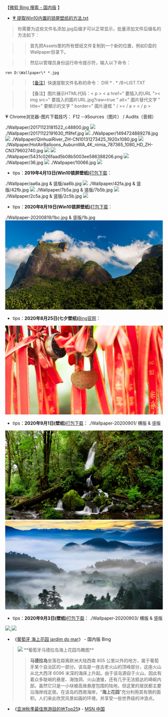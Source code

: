 【[微软 Bing 搜索 - 国内版](https://cn.bing.com/?FORM=Z9FD1) 】

- [💗 提取Win10内置的锁屏壁纸的方法.txt](https://github.com/taoste/Hello-World/blob/master/images/Wallpaper/提取Win10内置的锁屏壁纸的方法.txt)

> 你需要为这些文件名添加.jpg后缀才可以正常显示，批量添加文件后缀名的方法如下：

>> 首先把Assets里的所有壁纸文件复制到一个新的位置，例如D盘的Wallpaper目录下。

>> 然后以管理员身份运行命令提示符，输入以下命令：
```
ren D:\Wallpaper\* *.jpg
```
>>  【[备注](https://github.com/taoste/Hello-World/tree/master/eBook/QiuYePPT)】快速提取文件名称的命令： DIR  * . * /B>LIST.TXT

>>  【备注】图片展示HTML代码：< p > < a href=" 要插入的URL ">< img src=" 要插入的圖片URL.jpg?raw=true " alt=" 圖片替代文字 " title=" 要顯示的文字 " border=" 圖片邊框 " / >< / a > < / p >

💗  Chrome浏览器-图片下载技巧：
F12 --》Sources（图片） / Audits（音频）

./Wallpaper/20171123181522_c48800.jpg
<img src="https://camo.githubusercontent.com/87f234518811368735f4e6328d978b5362d4bc60/687474703a2f2f717a6f6e657374796c652e6774696d672e636e2f717a6f6e652f717a616374537461746963732f696d67732f32303137313132333138313532325f6334383830302e6a70673f7261773d74727565?raw=true"/>
./Wallpaper/20171122191630_ff8fef.jpg
<img src="https://github.com/taoste/Hello-World/blob/master/images/Wallpaper/20171122191630_ff8fef.jpg?raw=true"/>
./Wallpaper/1494724889278.jpg
<img src="https://github.com/taoste/Hello-World/blob/master/images/Wallpaper/1494724889278.jpg?raw=true"/>
./Wallpaper/QinhuaiRiver_ZH-CN10131273425_1920x1080.jpg
<img src="https://github.com/taoste/Hello-World/blob/master/images/Wallpaper/QinhuaiRiver_ZH-CN10131273425_1920x1080.jpg?raw=true"/>
./Wallpaper/HotAirBalloons_AuburnWA_4K_nimia_787365_1080_HD_ZH-CN379602740.jpg
<img src="https://github.com/taoste/Hello-World/blob/master/images/Wallpaper/HotAirBalloons_AuburnWA_4K_nimia_787365_1080_HD_ZH-CN379602740.jpg?raw=true"/>
<img src="https://github.com/taoste/Hello-World/blob/master/images/Wallpaper/a5140.jpg?raw=true"/>
./Wallpaper/5431c026faad5b08b5003ee586388206.png
<img src="https://github.com/taoste/Hello-World/blob/master/images/Wallpaper/5431c026faad5b08b5003ee586388206.png?raw=true"/>
./Wallpaper/36.jpg
<img src="https://github.com/taoste/Hello-World/blob/master/images/Wallpaper/36.jpg?raw=true"/>
./Wallpaper/10066.jpg
<img src="https://github.com/taoste/Hello-World/blob/master/images/Wallpaper/10066.jpg?raw=true"/>

- tips：**2019年4月13日(Win10锁屏壁纸)**<a href="https://github.com/taoste/Hello-World/raw/master/images/Wallpaper/2019%E5%B9%B44%E6%9C%8813%E6%97%A5(Win10%E9%94%81%E5%B1%8F%E5%A3%81%E7%BA%B8)%E6%89%93%E5%8C%85.7z">打包下载</a>：

./Wallpaper/aa6a.jpg & 竖版/aa6b.jpg
<img src="https://github.com/taoste/Hello-World/blob/master/images/Wallpaper/aa6a.jpg?raw=true"/>
./Wallpaper/42fa.jpg & 竖版/42fb.jpg
<img src="https://github.com/taoste/Hello-World/blob/master/images/Wallpaper/42fa.jpg?raw=true"/>
./Wallpaper/7b5a.jpg & 竖版/7b5b.jpg
<img src="https://github.com/taoste/Hello-World/blob/master/images/Wallpaper/7b5a.jpg?raw=true"/>
./Wallpaper/2c5a.jpg & 竖版/2c5b.jpg
<img src="https://github.com/taoste/Hello-World/blob/master/images/Wallpaper/2c5a.jpg?raw=true"/>

- tips：**2020年8月19日(Win10锁屏壁纸)**<a href="https://github.com/taoste/Hello-World/raw/master/images/Wallpaper/Wallpaper-20200819/Wallpaper-20200819.7z">打包下载</a>：

./Wallpaper-20200819/1bc.jpg & 竖版/1b.jpg
 <a href="https://github.com/taoste/Hello-World/raw/master/images/Wallpaper/Wallpaper-20200819/Wallpaper-20200819.7z">
<img src="https://github.com/taoste/Hello-World/blob/master/images/Wallpaper/Wallpaper-20200819/1bc.jpg?raw=true"/>
 </a>
 
 - tips：**2020年8月25日(七夕壁纸)**<a href="https://cn.bing.com/th?id=OHR.Qixi2020_ZH-CN0736974777_1920x1080.jpg&rf=LaDigue_1920x1080.jpg">Bing官网</a>：

  <a href="https://github.com/taoste/Hello-World/raw/master/images/Wallpaper/7x.jpg">
<img src="https://github.com/taoste/Hello-World/blob/master/images/Wallpaper/7x.jpg?raw=true"/>
 </a>
  
- tips：**2020年9月1日(壁纸)**<a href="https://github.com/taoste/Hello-World/raw/master/images/Wallpaper/Wallpaper-20200901/Wallpaper-20200901.7z">打包下载</a>：
 ./Wallpaper-20200901/ 横版 & 竖版
  <a href="https://github.com/taoste/Hello-World/raw/master/images/Wallpaper/Wallpaper-20200901/Wallpaper-20200901.7z">
<img src="https://github.com/taoste/Hello-World/raw/master/images/Wallpaper/Wallpaper-20200901/22738badf7917af94258bc5b66c298a86f75847d90681430d09f79ad8bcd5da8.jpg?raw=true"/>
 <img src="https://github.com/taoste/Hello-World/raw/master/images/Wallpaper/Wallpaper-20200901/a85be52ac00a87fbad9798dd8f0f3babd4505e34fb4157db0bf7b32f9657f288.jpg?raw=true"/>
 </a>
 
 - tips：**2020年9月3日(壁纸)**<a href="https://github.com/taoste/Hello-World/raw/master/images/Wallpaper/Wallpaper-20200903/Wallpaper-20200903.7z">打包下载</a>：
 ./Wallpaper-20200903/ 横版 & 竖版
  <a href="https://github.com/taoste/Hello-World/raw/master/images/Wallpaper/Wallpaper-20200903/Wallpaper-20200903.7z">
<img src="https://github.com/taoste/Hello-World/raw/master/images/Wallpaper/Wallpaper-20200903/101cb.jpg.jpg?raw=true"/>
 <img src="https://github.com/taoste/Hello-World/raw/master/images/Wallpaper/Wallpaper-20200903/14cb.jpg.jpg?raw=true"/>
 </a>
  
- 《[葡萄牙 海上花园 jardim do mar](https://cn.bing.com/search?q=%E8%91%A1%E8%90%84%E7%89%99+%E6%B5%B7%E4%B8%8A%E8%8A%B1%E5%9B%AD+jardim+do+mar&filters=IsConversation%3A%22True%22+BTWLKey%3A%22MadeiraIslandPortugal%22+BTWLType%3A%22Trivia%22&ensearch=0&FORM=EMSDS0)》 - 国内版 Bing 
><img src="https://www.bing.com/th?id=ABTD38EAAF47E6A4F8D4EEDADB299C67C6938ED9E131B449AEFB4AAD54C51797BCD&qlt=90&pid=InlineBlock?raw=true"/>
>  **葡萄牙马德拉岛海上花园鸟瞰图**
>
>>  **马德拉岛**坐落在距离欧洲大陆西南 805 公里以外的地方，属于葡萄牙某个自治区的一部分。该岛是一座古老火山的顶峰部分，这座火山从北大西洋 6096 米深的海床上升起。由于该岛源自于火山，因此有着众多陡峭的悬崖、海蚀洞、火山渣锥，还有几乎无法抵达的崎岖内部。虽然它只是一小块被高耸悬崖包围的陆地，但这里的居民都主要沿海岸线定居。在该岛的西南海岸，“**海上花园**”充分利用其有限的面积。人们来此欣赏风景如画的环境，并享受一些世界级的冲浪点。

- 《[亚洲秋季最佳旅游目的地Top25](https://www.msn.cn/zh-cn/travel/holidays/Lockscreen_Autumn/ar-AAFZbPc?ocid=ems.msn.09162019)》 - [MSN 中国](https://www.msn.cn/zh-cn) 
